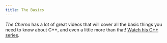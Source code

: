 ```yaml
---
title: The Basics
---
```


_The Cherno_ has a lot of great videos that will cover all the basic things you need to know about C++, and even a little more than that! [Watch his C++ series](https://youtu.be/zB9RI8_wExo?list=PLlrATfBNZ98dudnM48yfGUldqGD0S4FFb).
